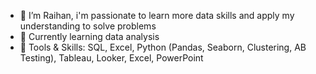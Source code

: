 - 👋 I’m Raihan, i'm passionate to learn more data skills and apply my understanding to solve problems
- 🌱 Currently learning data analysis
- :large_blue_diamond: Tools & Skills: SQL, Excel, Python (Pandas, Seaborn, Clustering, AB Testing), Tableau, Looker, Excel, PowerPoint
<!---
Inddeed/Inddeed is a ✨ special ✨ repository because its `README.md` (this file) appears on your GitHub profile.
You can click the Preview link to take a look at your changes.
--->
